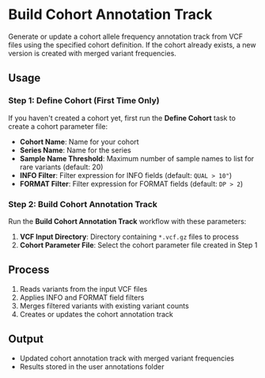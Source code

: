 # Build Cohort Annotation Track

Generate or update a cohort allele frequency annotation track from VCF files using the specified cohort definition. If the cohort already exists, a new version is created with merged variant frequencies.

## Usage

### Step 1: Define Cohort (First Time Only)

If you haven't created a cohort yet, first run the **Define Cohort** task to create a cohort parameter file:

- **Cohort Name**: Name for your cohort
- **Series Name**: Name for the series
- **Sample Name Threshold**: Maximum number of sample names to list for rare variants (default: 20)
- **INFO Filter**: Filter expression for INFO fields (default: `QUAL > 10"`)
- **FORMAT Filter**: Filter expression for FORMAT fields (default: `DP > 2`)

### Step 2: Build Cohort Annotation Track

Run the **Build Cohort Annotation Track** workflow with these parameters:

1. **VCF Input Directory**: Directory containing `*.vcf.gz` files to process
2. **Cohort Parameter File**: Select the cohort parameter file created in Step 1

## Process

1. Reads variants from the input VCF files
2. Applies INFO and FORMAT field filters
3. Merges filtered variants with existing variant counts
4. Creates or updates the cohort annotation track

## Output

- Updated cohort annotation track with merged variant frequencies
- Results stored in the user annotations folder
